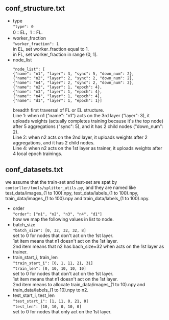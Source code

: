 ## conf_structure.txt

- type  
  ```"type": 0```  
  0：EL，1：FL.
- worker_fraction  
  ```"worker_fraction": 1```  
  in EL, set worker_fraction equal to 1.  
  in FL, set worker_fraction in range (0, 1].
- node_list
  ```
  "node_list": [
  {"name": "n1", "layer": 3, "sync": 5, "down_num": 2},
  {"name": "n2", "layer": 2, "sync": 2, "down_num": 2},
  {"name": "n4", "layer": 2, "sync": 2, "down_num": 2},
  {"name": "n2", "layer": 1, "epoch": 4},
  {"name": "n3", "layer": 1, "epoch": 4},
  {"name": "n4", "layer": 1, "epoch": 4},
  {"name": "d1", "layer": 1, "epoch": 1}]
  ```
  breadth first traversal of FL or EL structure.  
  Line 1: when n1 ("name": "n1") acts on the 3rd layer ("layer": 3), it uploads weights (actually completes training
  because it's the top node) after 5 aggregations ("sync": 5), and it has 2 child nodes ("down_num": 2).  
  Line 2: when n2 acts on the 2nd layer, it uploads weights after 2 aggregations, and it has 2 child nodes.  
  Line 4: when n2 acts on the 1st layer as trainer, it uploads weights after 4 local epoch trainings.

## conf_datasets.txt

we assume that the train-set and test-set are spat by ```contorller/tools/splitter_utils.py```, and they are named like
test_data/images_(1 to 100).npy, test_data/labels_(1 to 100).npy, train_data/images_(1 to 100).npy and
train_data/labels_(1 to 100).npy.

- order  
  ```"order": ["n1", "n2", "n3", "n4", "d1"]```  
  how we map the following values in list to node.
- batch_size  
  ```"batch_size": [0, 32, 32, 32, 8]```  
  set to 0 for nodes that don't act on the 1st layer.  
  1st item means that n1 doesn't act on the 1st layer.  
  2nd item means that n2 has bach_size=32 when acts on the 1st layer as trainer.
- train_start_i, train_len  
  ```"train_start_i": [0, 1, 11, 21, 31]```  
  ```"train_len": [0, 10, 10, 10, 10]```  
  set to 0 for nodes that don't act on the 1st layer.  
  1st item means that n1 doesn't act on the 1st layer.  
  2nd item means to allocate train_data/images_(1 to 10).npy and train_data/labels_(1 to 10).npy to n2.
- test_start_i, test_len  
  ```"test_start_i": [1, 11, 0, 21, 0]```  
  ```"test_len": [10, 10, 0, 10, 0]```  
  set to 0 for nodes that only act on the 1st layer.  

